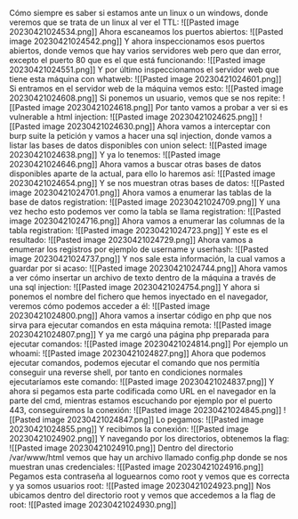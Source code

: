 Cómo siempre es saber si estamos ante un linux o un windows, donde veremos que se trata de un linux al ver el TTL:
![[Pasted image 20230421024534.png]]
Ahora escaneamos los puertos abiertos:
![[Pasted image 20230421024542.png]]
Y ahora inspeccionamos esos puertos abiertos, donde vemos que hay varios servidores web pero que dan error, excepto el puerto 80 que es el que está funcionando:
![[Pasted image 20230421024551.png]]
Y por último inspeccionamos el servidor web que tiene esta máquina con whatweb:
![[Pasted image 20230421024601.png]]
Si entramos en el servidor web de la máquina vemos esto:
![[Pasted image 20230421024608.png]]
Si ponemos un usuario, vemos que se nos repite:
![[Pasted image 20230421024618.png]]
Por tanto vamos a probar a ver si es vulnerable a html injection:
![[Pasted image 20230421024625.png]]
![[Pasted image 20230421024630.png]]
Ahora vamos a interceptar con burp suite la petición y vamos a hacer una sql injection, donde vamos a listar las bases de datos disponibles con union select:
![[Pasted image 20230421024638.png]]
Y ya lo tenemos:
![[Pasted image 20230421024646.png]]
Ahora vamos a buscar otras bases de datos disponibles aparte de la actual, para ello lo haremos así:
![[Pasted image 20230421024654.png]]
Y se nos muestran otras bases de datos:
![[Pasted image 20230421024701.png]]
Ahora vamos a enumerar las tablas de la base de datos registration:
![[Pasted image 20230421024709.png]]
Y una vez hecho esto podemos ver como la tabla se llama registration:
![[Pasted image 20230421024716.png]]
Ahora vamos a enumerar las columnas de la tabla registration:
![[Pasted image 20230421024723.png]]
Y este es el resultado:
![[Pasted image 20230421024729.png]]
Ahora vamos a enumerar los registros por ejemplo de username y userhash:
![[Pasted image 20230421024737.png]]
Y nos sale esta información, la cual vamos a guardar por si acaso:
![[Pasted image 20230421024744.png]]
Ahora vamos a ver cómo insertar un archivo de texto dentro de la máquina a través de una sql injection:
![[Pasted image 20230421024754.png]]
Y ahora si ponemos el nombre del fichero que hemos inyectado en el navegador, veremos cómo podemos acceder a él:
![[Pasted image 20230421024800.png]]
Ahora vamos a insertar código en php que nos sirva para ejecutar comandos en esta máquina remota:
![[Pasted image 20230421024807.png]]
Y ya me cargó una página php preparada para ejecutar comandos:
![[Pasted image 20230421024814.png]]
Por ejemplo un whoami:
![[Pasted image 20230421024827.png]]
Ahora que podemos ejecutar comandos, podemos ejecutar el comando que nos permitía conseguir una reverse shell, por tanto en condiciones normales ejecutaríamos este comando:
![[Pasted image 20230421024837.png]]
Y ahora si pegamos esta parte codificada como URL en el navegador en la parte del cmd, mientras estamos escuchando por ejemplo por el puerto 443, conseguiremos la conexión:
![[Pasted image 20230421024845.png]]
![[Pasted image 20230421024847.png]]
Lo pegamos:
![[Pasted image 20230421024855.png]]
Y recibimos la conexión:
![[Pasted image 20230421024902.png]]
Y navegando por los directorios, obtenemos la flag:
![[Pasted image 20230421024910.png]]
Dentro del directorio /var/www/html vemos que hay un archivo llamado config.php donde se nos muestran unas credenciales:
![[Pasted image 20230421024916.png]]
Pegamos esta contraseña al loguearnos como root y vemos que es correcta y ya somos usuarios root:
![[Pasted image 20230421024923.png]]
Nos ubicamos dentro del directorio root y vemos que accedemos a la flag de root:
![[Pasted image 20230421024930.png]]

